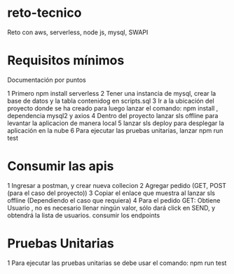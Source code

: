 # reto-tecnico
Reto con aws, serverless, node js, mysql, SWAPI
# Requisitos mínimos 

Documentación por puntos 

1 Primero npm install serverless 
2 Tener una instancia de mysql, crear la base de datos y la tabla contenidog en scripts.sql
3 Ir a la ubicación del proyecto donde se ha creado para luego lanzar el comando: npm install , dependencia mysql2 y axios
4 Dentro del proyecto lanzar sls offline para levantar la aplicacion de manera local
5 lanzar sls deploy para desplegar la aplicación en la nube
6 Para ejecutar las pruebas unitarias, lanzar npm run test

# Consumir las apis 
1 Ingresar a postman, y crear  nueva collecion
2 Agregar pedido (GET, POST (para el caso del proyecto))
3 Copiar el enlace que muestra al lanzar sls offline (Dependiendo el caso que requiera)
4 Para el pedido GET: Obtiene Usuario , no es necesario llenar ningún valor, sólo dará click en SEND, y obtendrá la lista de usuarios.
consumir los endpoints 

# Pruebas Unitarias
1 Para ejecutar las pruebas unitarias se debe usar el comando: npm run test

